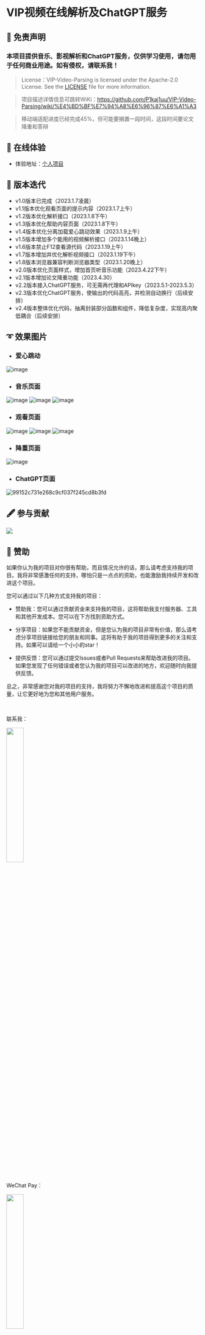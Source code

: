 # VIP视频在线解析及ChatGPT服务

## 📄 免责声明
### 本项目提供音乐、影视解析和ChatGPT服务，仅供学习使用，请勿用于任何商业用途。如有侵权，请联系我！

> License：VIP-Video-Parsing is licensed under the Apache-2.0 License. See the [LICENSE](https://github.com/P1kaj1uu/VIP-Video-Parsing/blob/master/LICENSE) file for more information.

> 项目描述详情信息可跳转WiKi：https://github.com/P1kaj1uu/VIP-Video-Parsing/wiki/%E4%BD%BF%E7%94%A8%E6%96%87%E6%A1%A3

> 移动端适配进度已经完成45%，但可能要搁置一段时间，这段时间要论文降重和答辩

## 🚀 在线体验
- 体验地址：<a href="http://121.36.82.52:9200/" target="_blank">个人项目</a>

## 📖 版本迭代
- v1.0版本已完成（2023.1.7凌晨）
- v1.1版本优化观看页面的提示内容（2023.1.7上午）
- v1.2版本优化解析接口（2023.1.8下午）
- v1.3版本优化帮助内容页面（2023.1.8下午）
- v1.4版本优化分离加载爱心跳动效果（2023.1.9上午）
- v1.5版本增加多个能用的视频解析接口（2023.1.14晚上）
- v1.6版本禁止F12查看源代码（2023.1.19上午）
- v1.7版本增加并优化解析视频接口（2023.1.19下午）
- v1.8版本浏览器兼容判断浏览器类型（2023.1.20晚上）
- v2.0版本优化页面样式，增加首页听音乐功能（2023.4.22下午）
- v2.1版本增加论文降重功能（2023.4.30）
- v2.2版本接入ChatGPT服务，可无需再代理和APIkey（2023.5.1-2023.5.3）
- v2.3版本优化ChatGPT服务，使输出的代码高亮，并检测自动换行（后续安排）
- v2.4版本整体优化代码，抽离封装部分函数和组件，降低复杂度，实现高内聚低耦合（后续安排）

## ➰ 效果图片
- ### 爱心跳动
![image](https://user-images.githubusercontent.com/94435057/235587606-f84bdbcc-b67b-4790-93cc-c91d77ec9b6c.png)

- ### 音乐页面
![image](https://user-images.githubusercontent.com/94435057/235587997-5aba1a18-971d-4877-8cfe-ee2b468933b1.png)
![image](https://user-images.githubusercontent.com/94435057/235588140-a94fbd95-8a50-490b-81b1-8b09eda44490.png)
![image](https://user-images.githubusercontent.com/94435057/235588265-f59b1892-22a0-43d5-bebf-b0f17ad4b31e.png)


- ### 观看页面
![image](https://user-images.githubusercontent.com/94435057/235588373-daabfe47-1598-4d7b-b601-59b91e1289a1.png)
![image](https://user-images.githubusercontent.com/94435057/235588574-5a6489f8-21ba-4cad-afbc-6874f7d3d136.png)
![image](https://user-images.githubusercontent.com/94435057/235588619-e760c618-958d-4415-98af-dd9b5b1c01e3.png)


- ### 降重页面
![image](https://user-images.githubusercontent.com/94435057/235587953-7f943f16-f127-4537-85fb-1a3e5c687d14.png)


- ### ChatGPT页面
![99152c731e268c9cf037f245cd8b3fd](https://user-images.githubusercontent.com/94435057/235587854-863caaee-f085-4a07-953e-3fcfa16549bc.jpg)


## 🖋 参与贡献

<a href="https://github.com/P1Kaj1uu/VIP-Video-Parsing/graphs/contributors">  <img src="https://contrib.rocks/image?repo=P1Kaj1uu/VIP-Video-Parsing" /></a>

## 🍺 赞助

如果你认为我的项目对你很有帮助，而且情况允许的话，那么请考虑支持我的项目。我将非常感激任何的支持，哪怕只是一点点的资助，也能激励我持续开发和改进这个项目。

您可以通过以下几种方式支持我的项目：

- 赞助我：您可以通过贡献资金来支持我的项目，这将帮助我支付服务器、工具和其他开发成本。您可以在下方找到资助方式。

- 分享项目：如果您不能贡献资金，但是您认为我的项目非常有价值，那么请考虑分享项目链接给您的朋友和同事。这将有助于我的项目得到更多的关注和支持。如果可以请给一个小小的star！

- 提供反馈：您可以通过提交Issues或者Pull Requests来帮助改进我的项目。如果您发现了任何错误或者您认为我的项目可以改进的地方，欢迎随时向我提供反馈。

总之，非常感谢您对我的项目的支持，我将努力不懈地改进和提高这个项目的质量，让它更好地为您和其他用户服务。

<br />

联系我：

<img src="http://121.36.82.52:9200/img/wx.e958441d.jpg" width="30%" height="30%">

WeChat Pay：

<img src="https://images.cnblogs.com/cnblogs_com/blogs/769490/galleries/2222291/o_220925123434_%E5%BE%AE%E4%BF%A1.png" width="30%" height="30%">


## ⏰ Star History

[![Star History Chart](https://api.star-history.com/svg?repos=P1kaj1uu/VIP-Video-Parsing&type=Timeline)](https://star-history.com/#P1kaj1uu/VIP-Video-Parsing&Timeline)

